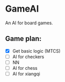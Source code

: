 # GameAI
An AI for board games.  
## Game plan:  
 - [x] Get basic logic (MTCS)  
 - [ ] AI for checkers  
 - [ ] NN  
 - [ ] AI for chess
 - [ ] AI for xiangqi
